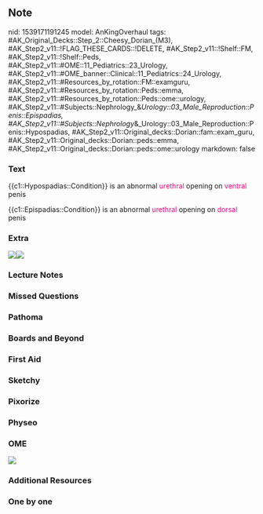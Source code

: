 ## Note
nid: 1539171191245
model: AnKingOverhaul
tags: #AK_Original_Decks::Step_2::Cheesy_Dorian_(M3), #AK_Step2_v11::!FLAG_THESE_CARDS::!DELETE, #AK_Step2_v11::!Shelf::FM, #AK_Step2_v11::!Shelf::Peds, #AK_Step2_v11::#OME::11_Pediatrics::23_Urology, #AK_Step2_v11::#OME_banner::Clinical::11_Pediatrics::24_Urology, #AK_Step2_v11::#Resources_by_rotation::FM::examguru, #AK_Step2_v11::#Resources_by_rotation::Peds::emma, #AK_Step2_v11::#Resources_by_rotation::Peds::ome::urology, #AK_Step2_v11::#Subjects::Nephrology_&_Urology::03_Male_Reproduction::Penis::Epispadias, #AK_Step2_v11::#Subjects::Nephrology_&_Urology::03_Male_Reproduction::Penis::Hypospadias, #AK_Step2_v11::Original_decks::Dorian::fam::exam_guru, #AK_Step2_v11::Original_decks::Dorian::peds::emma, #AK_Step2_v11::Original_decks::Dorian::peds::ome::urology
markdown: false

### Text
{{c1::Hypospadias::Condition}} is an abnormal <font color=
"#FC0280">urethral</font> opening on <font color=
"#FC0280">ventral</font> penis
<div>
  {{c1::Epispadias::Condition}} is an abnormal <font color=
  "#FC0280">urethral</font> opening on <font color=
  "#FC0280">dorsal</font> penis
</div>

### Extra
<img src="paste-80002355822595.jpg"><img src=
"abnormal-urethral-opening-hypospadias.jpg">

### Lecture Notes


### Missed Questions


### Pathoma


### Boards and Beyond


### First Aid


### Sketchy


### Pixorize


### Physeo


### OME
<div class="ome-widget">
  <a href=
  "https://onlinemeded.org/spa/pediatrics/urology/acquire?ref=anki">
  <img src="_OME_AnkiFlashcards_Lesson_1.png"></a>
</div>

### Additional Resources


### One by one

